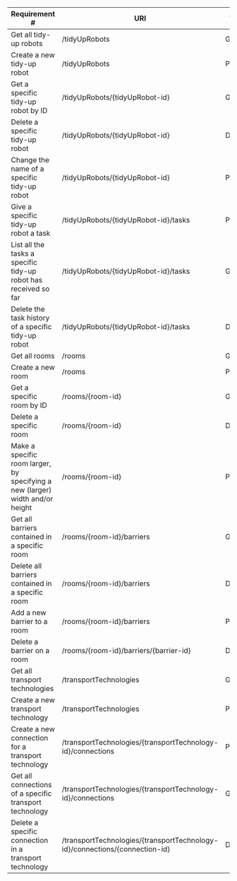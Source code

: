 |Requirement # | URI | VERB |
|---|---|---|
| Get all tidy-up robots                                               | /tidyUpRobots | GET |
| Create a new tidy-up robot                                           | /tidyUpRobots | POST |
| Get a specific tidy-up robot by ID                                   | /tidyUpRobots/{tidyUpRobot-id} | GET |
| Delete a specific tidy-up robot                                      | /tidyUpRobots/{tidyUpRobot-id} | DELETE |
| Change the name of a specific tidy-up robot                          | /tidyUpRobots/{tidyUpRobot-id} | PATCH |
| Give a specific tidy-up robot a task                                 | /tidyUpRobots/{tidyUpRobot-id}/tasks | POST |
| List all the tasks a specific tidy-up robot has received so far      | /tidyUpRobots/{tidyUpRobot-id}/tasks | GET |
| Delete the task history of a specific tidy-up robot                  | /tidyUpRobots/{tidyUpRobot-id}/tasks | DELETE |
| Get all rooms                                                        | /rooms | GET |
| Create a new room                                                    | /rooms | POST |
| Get a specific room by ID                                            | /rooms/{room-id} | GET |
| Delete a specific room                                               | /rooms/{room-id} | DELETE |
| Make a specific room larger, by specifying a new (larger) width and/or height  | /rooms/{room-id} | PATCH |
| Get all barriers contained in a specific room                                  | /rooms/{room-id}/barriers | GET |
| Delete all barriers contained in a specific room                               | /rooms/{room-id}/barriers | DELETE |
| Add a new barrier to a room                                                    | /rooms/{room-id}/barriers | POST |
| Delete a barrier on a room                                                     | /rooms/{room-id}/barriers/{barrier-id} | DELETE |
| Get all transport technologies                                                 | /transportTechnologies | GET |
| Create a new transport technology                                              | /transportTechnologies | POST |
| Create a new connection for a transport technology                    | /transportTechnologies/{transportTechnology-id}/connections | POST |
| Get all connections of a specific transport technology                | /transportTechnologies/{transportTechnology-id}/connections | GET |
| Delete a specific connection in a transport technology                | /transportTechnologies/{transportTechnology-id}/connections/{connection-id} | DELETE |